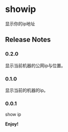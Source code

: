 # showip

显示你的ip地址


## Release Notes

### 0.2.0

显示当前机器的公网ip与位置。
### 0.1.0

显示当前的机器的ip。
### 0.0.1

show ip

**Enjoy!**
